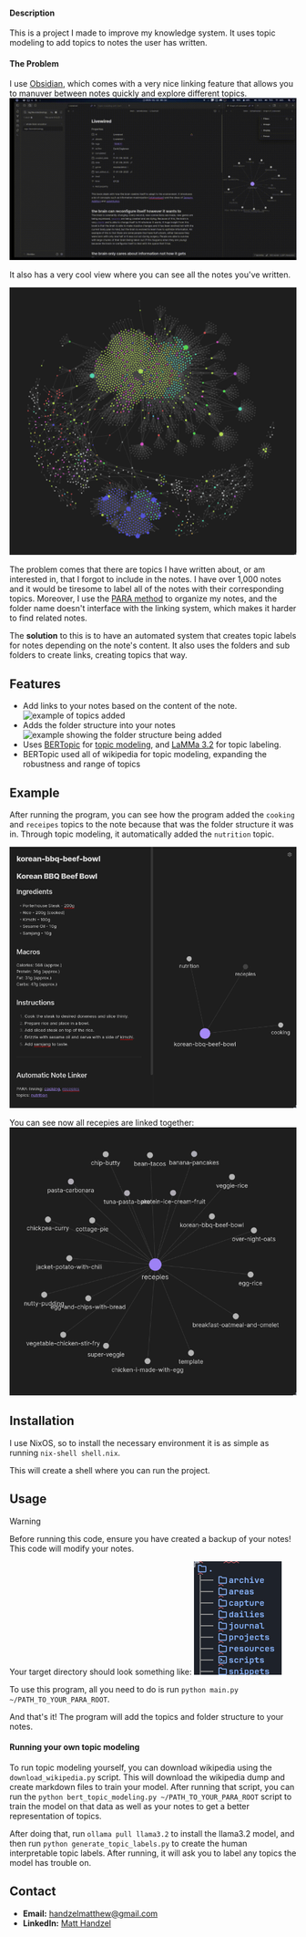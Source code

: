 #### Description

This is a project I made to improve my knowledge system. It uses topic modeling to add topics to notes the user has written.

#### The Problem

I use [Obsidian](https://obsidian.md/), which comes with a very nice linking feature that allows you to manuver between notes quickly and explore different topics.
![obsidian linking demo](note-linking-obsidian-demo.gif)

It also has a very cool view where you can see all the notes you've written.

![vault screenshot](vault-screenshot.png)

The problem comes that there are topics I have written about, or am interested in, that I forgot to include in the notes. I have over 1,000 notes and it would be tiresome to label all of the notes with their corresponding topics. Moreover, I use the [PARA method](https://workflowy.com/systems/para-method/) to organize my notes, and the folder name doesn't interface with the linking system, which makes it harder to find related notes.

The **solution** to this is to have an automated system that creates topic labels for notes depending on the note's content. It also uses the folders and sub folders to create links, creating topics that way.

<!--I use Neovim and [obsidian.nvim](https://github.com/epwalsh/obsidian.nvim) I use the [PARA method](https://workflowy.com/systems/para-method/) to organize my notes,-->

## Features

- Add links to your notes based on the content of the note.
  ![example of topics added](example-of-topics-added.png)
- Adds the folder structure into your notes
  ![example showing the folder structure being added](example-showing-the-folder-structure-being-added.png)
- Uses [BERTopic](https://github.com/MaartenGr/BERTopic) for [topic modeling](en.wikipedia.org/wiki/Topic_model), and [LaMMa 3.2](https://ollama.com/) for topic labeling.
- BERTopic used all of wikipedia for topic modeling, expanding the robustness and range of topics

## Example

After running the program, you can see how the program added the `cooking` and `receipes` topics to the note because that was the folder structure it was in. Through topic modeling, it automatically added the `nutrition` topic.

![./recepie-example-note.png](recepie-example-note.png)

You can see now all recepies are linked together:
![./recepie-example-graph.png](recepie-example-graph.png)

<!--## Visualizations-->
<!---->
<!--Visualizations were made with [BERTopic](https://maartengr.github.io/BERTopic/getting_started/visualization/visualization.html)-->
<!---->
<!--#### Topic similarities-->
<!---->
<!--#### Words that compose each topic-->
<!---->
<!--`topic_model.visualize_barchart()`-->
<!---->
<!--## Table of Contents-->
<!---->
<!--- [Installation](#installation)-->
<!--- [Usage](#usage)-->
<!--- [Contributing](#contributing)-->
<!--- [License](#license)-->
<!--- [Contact](#contact)-->
<!--- [Acknowledgments](#acknowledgments)-->

## Installation

I use NixOS, so to install the necessary environment it is as simple as running `nix-shell shell.nix`.

This will create a shell where you can run the project.

## Usage

> [!WARNING]
> Before running this code, ensure you have created a backup of your notes! This code will modify your notes.

Your target directory should look something like:
![directory image](directory-screenshot.png)

To use this program, all you need to do is run `python main.py ~/PATH_TO_YOUR_PARA_ROOT`.

And that's it! The program will add the topics and folder structure to your notes.

#### Running your own topic modeling

To run topic modeling yourself, you can download wikipedia using the `download_wikipedia.py` script. This will download the wikipedia dump and create markdown files to train your model. After running that script, you can run the `python bert_topic_modeling.py ~/PATH_TO_YOUR_PARA_ROOT` script to train the model on that data as well as your notes to get a better representation of topics.

After doing that, run `ollama pull llama3.2` to install the llama3.2 model, and then run `python generate_topic_labels.py` to create the human interpretable topic labels. After running, it will ask you to label any topics the model has trouble on.

## Contact

- **Email:** handzelmatthew@gmail.com
- **LinkedIn:** [Matt Handzel](https://www.linkedin.com/in/matthewhandzel/)
